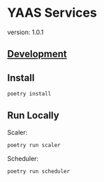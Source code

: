 # YAAS Services

version: 1.0.1

## [Development](../DEVELOPMENT.md)

## Install

```bash
poetry install
```

## Run Locally

Scaler:

```bash
poetry run scaler
```

Scheduler:

```bash
poetry run scheduler
```
